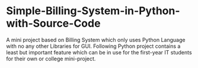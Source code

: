 # Simple-Billing-System-in-Python-with-Source-Code
A mini project based on Billing System which only uses Python Language with no any other Libraries for GUI. Following Python project contains a least but important feature which can be in use for the first-year IT students for their own or college mini-project.
